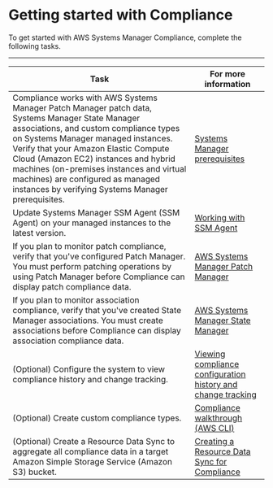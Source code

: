 # Getting started with Compliance<a name="sysman-compliance-prereqs"></a>

To get started with AWS Systems Manager Compliance, complete the following tasks\.


****  

| Task | For more information | 
| --- | --- | 
|  Compliance works with AWS Systems Manager Patch Manager patch data, Systems Manager State Manager associations, and custom compliance types on Systems Manager managed instances\. Verify that your Amazon Elastic Compute Cloud \(Amazon EC2\) instances and hybrid machines \(on\-premises instances and virtual machines\) are configured as managed instances by verifying Systems Manager prerequisites\.  |  [Systems Manager prerequisites](systems-manager-prereqs.md)  | 
|  Update Systems Manager SSM Agent \(SSM Agent\) on your managed instances to the latest version\.  |  [Working with SSM Agent](ssm-agent.md)  | 
|  If you plan to monitor patch compliance, verify that you've configured Patch Manager\. You must perform patching operations by using Patch Manager before Compliance can display patch compliance data\.  |  [AWS Systems Manager Patch Manager](systems-manager-patch.md)  | 
|  If you plan to monitor association compliance, verify that you've created State Manager associations\. You must create associations before Compliance can display association compliance data\.  |  [AWS Systems Manager State Manager](systems-manager-state.md)  | 
|  \(Optional\) Configure the system to view compliance history and change tracking\.   |  [Viewing compliance configuration history and change tracking](sysman-compliance-about.md#sysman-compliance-history)  | 
|  \(Optional\) Create custom compliance types\.   |  [Compliance walkthrough \(AWS CLI\)](sysman-compliance-walk.md)  | 
|  \(Optional\) Create a Resource Data Sync to aggregate all compliance data in a target Amazon Simple Storage Service \(Amazon S3\) bucket\.  |  [Creating a Resource Data Sync for Compliance](sysman-compliance-datasync-create.md)  | 